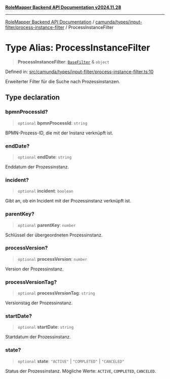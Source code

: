 [**RoleMapper Backend API Documentation v2024.11.28**](../../../../../README.md)

***

[RoleMapper Backend API Documentation](../../../../../modules.md) / [camunda/types/input-filter/process-instance-filter](../README.md) / ProcessInstanceFilter

# Type Alias: ProcessInstanceFilter

> **ProcessInstanceFilter**: [`BaseFilter`](../../base-filter/type-aliases/BaseFilter.md) & `object`

Defined in: [src/camunda/types/input-filter/process-instance-filter.ts:10](https://github.com/FlowCraft-AG/RoleMapper/blob/5b9ee56819f4990f54c16dcad37384ac73c1551c/backend/src/camunda/types/input-filter/process-instance-filter.ts#L10)

Erweiterter Filter für die Suche nach Prozessinstanzen.

## Type declaration

### bpmnProcessId?

> `optional` **bpmnProcessId**: `string`

BPMN-Prozess-ID, die mit der Instanz verknüpft ist.

### endDate?

> `optional` **endDate**: `string`

Enddatum der Prozessinstanz.

### incident?

> `optional` **incident**: `boolean`

Gibt an, ob ein Incident mit der Prozessinstanz verknüpft ist.

### parentKey?

> `optional` **parentKey**: `number`

Schlüssel der übergeordneten Prozessinstanz.

### processVersion?

> `optional` **processVersion**: `number`

Version der Prozessinstanz.

### processVersionTag?

> `optional` **processVersionTag**: `string`

Versionstag der Prozessinstanz.

### startDate?

> `optional` **startDate**: `string`

Startdatum der Prozessinstanz.

### state?

> `optional` **state**: `"ACTIVE"` \| `"COMPLETED"` \| `"CANCELED"`

Status der Prozessinstanz.
Mögliche Werte: `ACTIVE`, `COMPLETED`, `CANCELED`.
